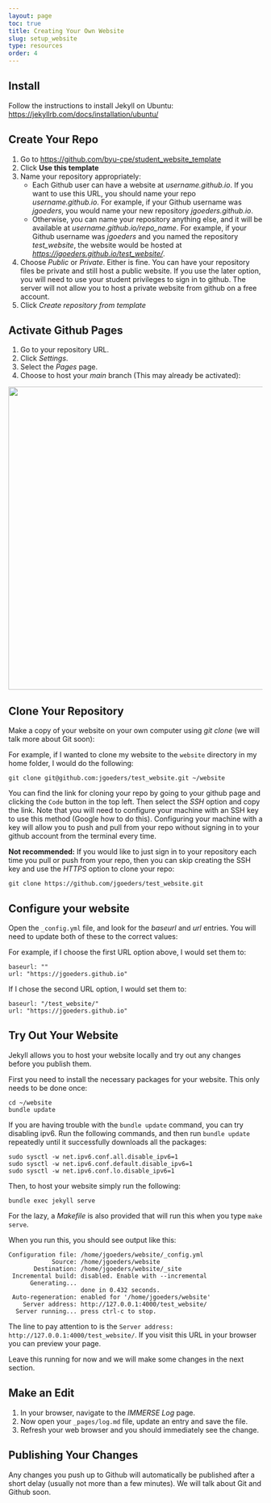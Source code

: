 ```yaml
---
layout: page
toc: true
title: Creating Your Own Website
slug: setup_website
type: resources
order: 4
---
```



## Install

Follow the instructions to install Jekyll on Ubuntu: <https://jekyllrb.com/docs/installation/ubuntu/>

## Create Your Repo

1. Go to <https://github.com/byu-cpe/student_website_template>
2. Click **Use this template**
3. Name your repository appropriately:
    * Each Github user can have a website at *username.github.io*.  If you want to use this URL, you should name your repo *username.github.io*.  For example, if your Github username was *jgoeders*, you would name your new repository *jgoeders.github.io*.
    * Otherwise, you can name your repository anything else, and it will be available at *username.github.io/repo_name*.  For example, if your Github username was *jgoeders* and you named the repository *test_website*, the website would be hosted at *https://jgoeders.github.io/test_website/*.
4. Choose *Public* or *Private*.  Either is fine.  You can have your repository files be private and still host a public website. If you use the later option, you will need to use your student privileges to sign in to github. The server will not allow you to host a private website from github on a free account. 
5. Click *Create repository from template*

## Activate Github Pages

1. Go to your repository URL.
2. Click *Settings*.
3. Select the *Pages* page.
4. Choose to host your *main* branch (This may already be activated):

<img src = "{% link media/student_website/github_pages.png %}" width="600">


## Clone Your Repository

Make a copy of your website on your own computer using *git clone* (we will talk more about Git soon):

 For example, if I wanted to clone my website to the `website` directory in my home folder, I would do the following:

```git clone git@github.com:jgoeders/test_website.git ~/website```
 
 You can find the link for cloning your repo by going to your github page and clicking the ```Code``` button in the top left. Then select the *SSH* option and copy the link. Note that you will need to configure your machine with an SSH key to use this method (Google how to do this). Configuring your machine with a key will allow you to push and pull from your repo without signing in to your github account from the terminal every time.

 **Not recommended:** If you would like to just sign in to your repository each time you pull or push from your repo, then you can skip creating the SSH key and use the *HTTPS* option to clone your repo:
 
 ```git clone https://github.com/jgoeders/test_website.git```

## Configure your website

Open the `_config.yml` file, and look for the *baseurl* and *url* entries.  You will need to update both of these to the correct values:

For example, if I choose the first URL option above, I would set them to:
```
baseurl: ""
url: "https://jgoeders.github.io"
```
If I chose the second URL option, I would set them to:
```
baseurl: "/test_website/"
url: "https://jgoeders.github.io"
```

## Try Out Your Website

Jekyll allows you to host your website locally and try out any changes before you publish them.  

First you need to install the necessary packages for your website.  This only needs to be done once:
```
cd ~/website
bundle update
```
If you are having trouble with the `bundle update` command, you can try disabling ipv6. Run the following commands, 
and then run `bundle update` repeatedly until it successfully downloads all the packages:

```
sudo sysctl -w net.ipv6.conf.all.disable_ipv6=1
sudo sysctl -w net.ipv6.conf.default.disable_ipv6=1
sudo sysctl -w net.ipv6.conf.lo.disable_ipv6=1
```

Then, to host your website simply run the following:
```
bundle exec jekyll serve
```
For the lazy, a *Makefile* is also provided that will run this when you type `make serve`.

When you run this, you should see output like this:
```
Configuration file: /home/jgoeders/website/_config.yml
            Source: /home/jgoeders/website
       Destination: /home/jgoeders/website/_site
 Incremental build: disabled. Enable with --incremental
      Generating... 
                    done in 0.432 seconds.
 Auto-regeneration: enabled for '/home/jgoeders/website'
    Server address: http://127.0.0.1:4000/test_website/
  Server running... press ctrl-c to stop.
  ```

The line to pay attention to is the `Server address: http://127.0.0.1:4000/test_website/`.  If you visit this URL in your browser you can preview your page.

Leave this running for now and we will make some changes in the next section.


## Make an Edit

1. In your browser, navigate to the *IMMERSE Log* page.
2. Now open your `_pages/log.md` file, update an entry and save the file.
3. Refresh your web browser and you should immediately see the change.


## Publishing Your Changes

Any changes you push up to Github will automatically be published after a short delay (usually not more than a few minutes).  We will talk about Git and Github soon.